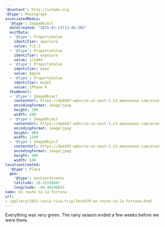 ```yaml
---
'@context': http://schema.org
'@type': Photograph
associatedMedia:
  '@type': ImageObject
  dateCreated: "2015-01-11T13:46:30Z"
  exifData:
  - '@type': PropertyValue
    identifier: aperture
    value: f/2.2
  - '@type': PropertyValue
    identifier: exposure
    value: 1/1464
  - '@type': PropertyValue
    identifier: make
    value: Apple
  - '@type': PropertyValue
    identifier: model
    value: iPhone 6
  thumbnail:
  - '@type': ImageObject
    contentUrl: https://dpb587-website-us-east-1.s3.amazonaws.com/asset/gallery/2015-costa-rica-trip/7bc5479-en-route-to-la-fortuna~200x200.jpg
    encodingFormat: image/jpeg
    height: 200
    width: 200
  - '@type': ImageObject
    contentUrl: https://dpb587-website-us-east-1.s3.amazonaws.com/asset/gallery/2015-costa-rica-trip/7bc5479-en-route-to-la-fortuna~1280.jpg
    encodingFormat: image/jpeg
    height: 960
    width: 1280
  - '@type': ImageObject
    contentUrl: https://dpb587-website-us-east-1.s3.amazonaws.com/asset/gallery/2015-costa-rica-trip/7bc5479-en-route-to-la-fortuna~640w.jpg
    encodingFormat: image/jpeg
    height: 480
    width: 640
locationCreated:
  '@type': Place
  geo:
    '@type': GeoCoordinates
    latitude: 10.21156667
    longitude: -84.40248833
name: En route to La Fortuna
url:
- /gallery/2015-costa-rica-trip/7bc5479-en-route-to-la-fortuna.html
---
```


Everything was very green. The rainy season ended a few weeks before we were there.
